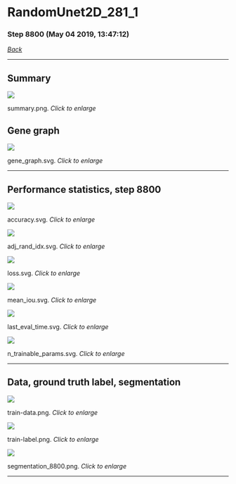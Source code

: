 # RandomUnet2D_281_1

### Step 8800 (May 04 2019, 13:47:12)

[_Back_](..)

---

## Summary

<div class="images"><a href="media/summary.png"><img  src="media/summary.png" align="center"></a><p>summary.png. <i>Click to enlarge</i></p></div>

## Gene graph

<div class="images"><a href="media/gene_graph.svg"><img  src="media/gene_graph.svg" align="center"></a><p>gene_graph.svg. <i>Click to enlarge</i></p></div>

---

## Performance statistics, step 8800

<div class="images"><a href="media/accuracy.svg"><img class="mini" src="media/accuracy.svg" align="center"></a><p>accuracy.svg. <i>Click to enlarge</i></p></div>
<div class="images"><a href="media/adj_rand_idx.svg"><img class="mini" src="media/adj_rand_idx.svg" align="center"></a><p>adj_rand_idx.svg. <i>Click to enlarge</i></p></div>
<div class="images"><a href="media/loss.svg"><img class="mini" src="media/loss.svg" align="center"></a><p>loss.svg. <i>Click to enlarge</i></p></div>
<div class="images"><a href="media/mean_iou.svg"><img class="mini" src="media/mean_iou.svg" align="center"></a><p>mean_iou.svg. <i>Click to enlarge</i></p></div>
<div class="images"><a href="media/last_eval_time.svg"><img class="mini" src="media/last_eval_time.svg" align="center"></a><p>last_eval_time.svg. <i>Click to enlarge</i></p></div>
<div class="images"><a href="media/n_trainable_params.svg"><img class="mini" src="media/n_trainable_params.svg" align="center"></a><p>n_trainable_params.svg. <i>Click to enlarge</i></p></div>

---

## Data, ground truth label, segmentation

<div class="images"><a href="media/train-data.png"><img class="mini" src="media/train-data.png" align="center"></a><p>train-data.png. <i>Click to enlarge</i></p></div>
<div class="images"><a href="media/train-label.png"><img class="mini" src="media/train-label.png" align="center"></a><p>train-label.png. <i>Click to enlarge</i></p></div>
<div class="images"><a href="media/segmentation_8800.png"><img class="mini" src="media/segmentation_8800.png" align="center"></a><p>segmentation_8800.png. <i>Click to enlarge</i></p></div>

---


